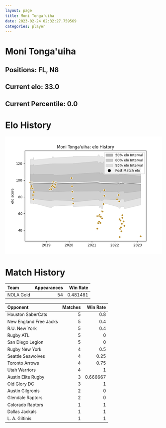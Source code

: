 ```yaml
---  
layout: page  
title: Moni Tonga'uiha  
date: 2023-02-24 02:32:27.759569  
categories: player  
---
```

# Moni Tonga'uiha

## Positions: FL, N8

## Current elo: 33.0

## Current Percentile: 0.0

# Elo History


![elo history](history_MoniTonga'uiha.png)
# Match History


| Team      |   Appearances |   Win Rate |
|:----------|--------------:|-----------:|
| NOLA Gold |            54 |   0.481481 |

| Opponent               |   Matches |   Win Rate |
|:-----------------------|----------:|-----------:|
| Houston SaberCats      |         5 |   0.8      |
| New England Free Jacks |         5 |   0.4      |
| R.U. New York          |         5 |   0.4      |
| Rugby ATL              |         5 |   0        |
| San Diego Legion       |         5 |   0        |
| Rugby New York         |         4 |   0.5      |
| Seattle Seawolves      |         4 |   0.25     |
| Toronto Arrows         |         4 |   0.75     |
| Utah Warriors          |         4 |   1        |
| Austin Elite Rugby     |         3 |   0.666667 |
| Old Glory DC           |         3 |   1        |
| Austin Gilgronis       |         2 |   0        |
| Glendale Raptors       |         2 |   0        |
| Colorado Raptors       |         1 |   1        |
| Dallas Jackals         |         1 |   1        |
| L. A. Giltinis         |         1 |   1        |